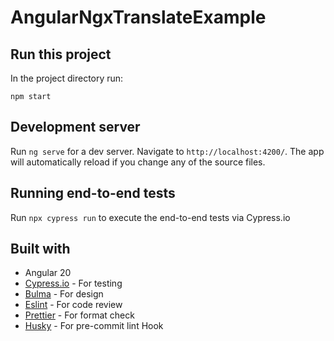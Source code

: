 # AngularNgxTranslateExample

## Run this project
In the project directory run:
```
npm start
```
## Development server

Run `ng serve` for a dev server. Navigate to `http://localhost:4200/`. The app will automatically reload if you change any of the source files.

## Running end-to-end tests

Run `npx cypress run` to execute the end-to-end tests via Cypress.io

## Built with
* Angular 20
* [Cypress.io](https://www.cypress.io/) - For testing
* [Bulma](https://bulma.io/) - For design
* [Eslint](https://eslint.org/) - For code review
* [Prettier](https://prettier.io/) - For format check
* [Husky](https://www.npmjs.com/package/husky) - For pre-commit lint Hook

